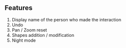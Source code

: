 ## Features

1. Display name of the person who made the interaction
2. Undo
3. Pan / Zoom reset
4. Shapes addition / modification
5. Night mode
